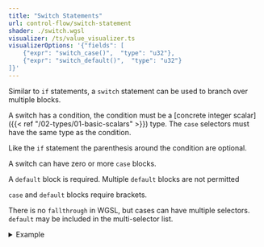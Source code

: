 ```yaml
---
title: "Switch Statements"
url: control-flow/switch-statement
shader: ./switch.wgsl
visualizer: /ts/value_visualizer.ts
visualizerOptions: '{"fields": [
    {"expr": "switch_case()",  "type": "u32"},
    {"expr": "switch_default()",  "type": "u32"}
]}'
---
```


Similar to `if` statements, a `switch` statement can be used to branch
over multiple blocks.

A switch has a condition, the condition must be a [concrete integer
scalar]({{< ref "/02-types/01-basic-scalars" >}}) type. The `case`
selectors must have the same type as the condition.

Like the `if` statement the parenthesis around the condition are
optional.

A switch can have zero or more `case` blocks.

A `default` block is required. Multiple `default` blocks are not
permitted

`case` and `default` blocks require brackets.

There is no `fallthrough` in WGSL, but cases can have multiple
selectors. `default` may be included in the multi-selector list.

<details class='example'>
<summary>Example</summary>

```
let a = 4;
switch a {
  case 1, 2, 3: {
  }
  default: {
  }
}

// Default can be included in the selector list
switch a {
  case 1, 2, default: {
  }
}
```

</details>

